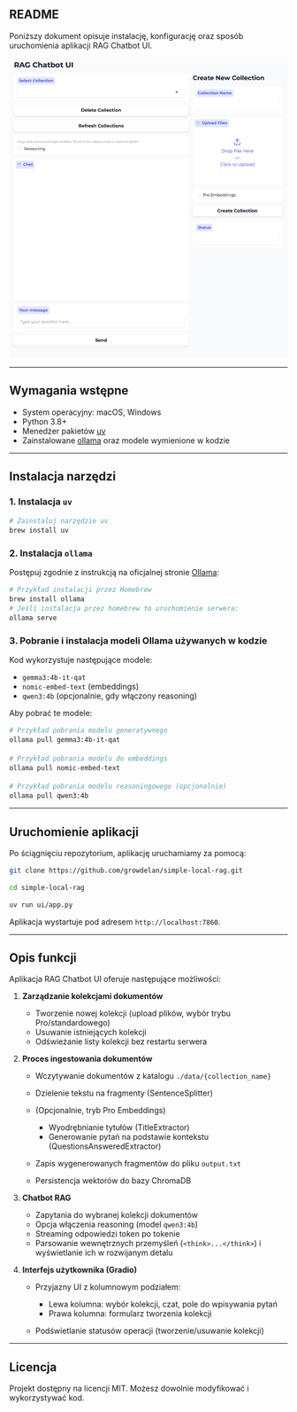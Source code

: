## README

Poniższy dokument opisuje instalację, konfigurację oraz sposób uruchomienia aplikacji RAG Chatbot UI.

![Simple Local RAG](img/simple-rag-local-git.png)

---

## Wymagania wstępne

* System operacyjny: macOS, Windows
* Python 3.8+
* Menedżer pakietów [uv](https://github.com/astral-sh/uv)
* Zainstalowane [ollama](https://ollama.com/) oraz modele wymienione w kodzie

---

## Instalacja narzędzi

### 1. Instalacja `uv`

```bash
# Zainstaluj narzędzie uv
brew install uv
```

### 2. Instalacja `ollama`

Postępuj zgodnie z instrukcją na oficjalnej stronie [Ollama](https://ollama.com/):

```bash
# Przykład instalacji przez Homebrew
brew install ollama
# Jeśli instalacja przez homebrew to uruchomienie serwera:
ollama serve
```

### 3. Pobranie i instalacja modeli Ollama używanych w kodzie

Kod wykorzystuje następujące modele:

* `gemma3:4b-it-qat`
* `nomic-embed-text` (embeddings)
* `qwen3:4b` (opcjonalnie, gdy włączony reasoning)

Aby pobrać te modele:

```bash
# Przykład pobrania modelu generatywnego
ollama pull gemma3:4b-it-qat

# Przykład pobrania modelu do embeddings
ollama pull nomic-embed-text

# Przykład pobrania modelu reasoningowego (opcjonalnie)
ollama pull qwen3:4b
```

---

## Uruchomienie aplikacji

Po ściągnięciu repozytorium, aplikację uruchamiamy za pomocą:

```bash
git clone https://github.com/growdelan/simple-local-rag.git
```

```bash
cd simple-local-rag
```

```bash
uv run ui/app.py
```

Aplikacja wystartuje pod adresem `http://localhost:7860`.

---

## Opis funkcji

Aplikacja RAG Chatbot UI oferuje następujące możliwości:

1. **Zarządzanie kolekcjami dokumentów**

   * Tworzenie nowej kolekcji (upload plików, wybór trybu Pro/standardowego)
   * Usuwanie istniejących kolekcji
   * Odświeżanie listy kolekcji bez restartu serwera

2. **Proces ingestowania dokumentów**

   * Wczytywanie dokumentów z katalogu `./data/{collection_name}`
   * Dzielenie tekstu na fragmenty (SentenceSplitter)
   * (Opcjonalnie, tryb Pro Embeddings)

     * Wyodrębnianie tytułów (TitleExtractor)
     * Generowanie pytań na podstawie kontekstu (QuestionsAnsweredExtractor)
   * Zapis wygenerowanych fragmentów do pliku `output.txt`
   * Persistencja wektorów do bazy ChromaDB

3. **Chatbot RAG**

   * Zapytania do wybranej kolekcji dokumentów
   * Opcja włączenia reasoning (model `qwen3:4b`)
   * Streaming odpowiedzi token po tokenie
   * Parsowanie wewnętrznych przemyśleń (`<think>...</think>`) i wyświetlanie ich w rozwijanym detalu

4. **Interfejs użytkownika (Gradio)**

   * Przyjazny UI z kolumnowym podziałem:

     * Lewa kolumna: wybór kolekcji, czat, pole do wpisywania pytań
     * Prawa kolumna: formularz tworzenia kolekcji
   * Podświetlanie statusów operacji (tworzenie/usuwanie kolekcji)

---

## Licencja

Projekt dostępny na licencji MIT. Możesz dowolnie modyfikować i wykorzystywać kod.

